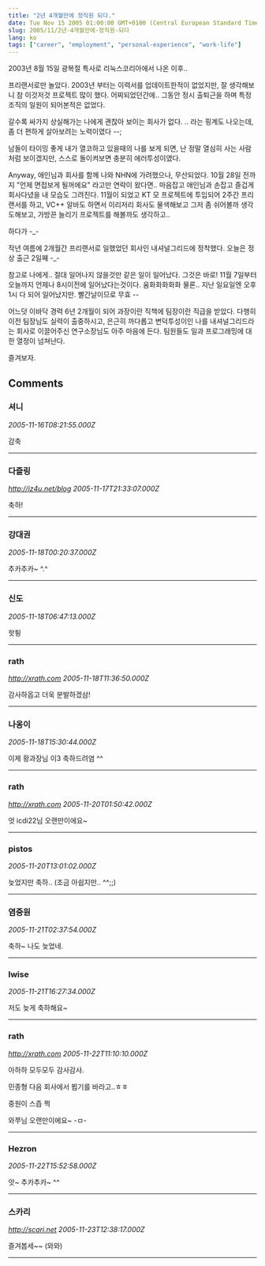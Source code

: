 ```yaml
---
title: "2년 4개월만에 정직원 되다."
date: Tue Nov 15 2005 01:00:00 GMT+0100 (Central European Standard Time)
slug: 2005/11/2년-4개월만에-정직원-되다
lang: ko
tags: ["career", "employment", "personal-experience", "work-life"]
---
```


2003년 8월 15일 광복절 특사로 리눅스코리아에서 나온 이후..

프리랜서로만 놀았다. 2003년 부터는 이력서를 업데이트한적이 없었지만,
잘 생각해보니 참 이것저것 프로젝트 많이 했다. 
어찌되었던간에.. 그동안 정시 출퇴근을 하며 특정 조직의 일원이 되어본적은 없었다.

갈수록 싸가지 상실해가는 나에게 괜찮아 보이는 회사가 없다. 
.. 라는 핑계도 나오는데, 좀 더 편하게 살아보려는 노력이였다 --;

남들이 타이밍 좋게 내가 열코하고 있을때의 나를 보게 되면, 난 정말 열심히 사는 사람처럼 보이겠지만, 스스로 돌이켜보면 충분히 에러투성이였다.

Anyway, 애인님과 회사를 함께 나와 NHN에 가려했으나, 무산되었다. 
10월 28일 전까지 "언제 면접보게 될꺼에요" 라고만 연락이 왔다면.. 
마음잡고 애인님과 손잡고 즐겁게 회사다녔을 내 모습도 그려진다.
11월이 되었고 KT 모 프로젝트에 투입되어 2주간 프리랜서를 하고, VC++ 알바도 하면서 이리저리 회사도 물색해보고 그저 좀 쉬어볼까 생각도해보고, 가방끈 늘리기 프로젝트를 해볼까도 생각하고..

하다가 -_-

작년 여름에 2개월간 프리랜서로 일했었던 회사인 내셔널그리드에 정착했다.
오늘은 정상 출근 2일째 -_- 

참고로 나에게.. 절대 일어나지 않을것만 같은 일이 일어났다. 
그것은 바로! 11월 7일부터 오늘까지 언제나 8시이전에 일어났다는것이다. 움화화화화화
물론.. 지난 일요일엔 오후 1시 다 되어 일어났지만. 빨간날이므로 무효 --

어느덧 이바닥 경력 6년 2개월이 되어 과장이란 직책에 팀장이란 직급을 받았다.
다행히 이전 팀장님도 실력이 출중하시고, 은근히 까다롭고 변덕투성이인 나를 내셔널그리드라는 회사로 이끌어주신 연구소장님도 아주 마음에 든다. 팀원들도 일과 프로그래밍에 대한 열정이 넘쳐난다. 

즐겨보자.

## Comments

### 셔니
*2005-11-16T08:21:55.000Z*

감축

---

### 다즐링
*http://iz4u.net/blog*
*2005-11-17T21:33:07.000Z*

축하!

---

### 강대권
*2005-11-18T00:20:37.000Z*

추카추카~ ^.^

---

### 신도
*2005-11-18T06:47:13.000Z*

핫튕

---

### rath
*http://xrath.com*
*2005-11-18T11:36:50.000Z*

감사하옵고 더욱 분발하겠삼!

---

### 나옹이
*2005-11-18T15:30:44.000Z*

이제 황과장님 이3 축하드려염 ^^

---

### rath
*http://xrath.com*
*2005-11-20T01:50:42.000Z*

엇 icdi22님 오랜만이에요~

---

### pistos
*2005-11-20T13:01:02.000Z*

늦었지만 축하.. (조금 아쉽지만.. ^^;;)

---

### 염중원
*2005-11-21T02:37:54.000Z*

축하~ 나도 늦었네.

---

### lwise
*2005-11-21T16:27:34.000Z*

저도 늦게 축하해요~

---

### rath
*http://xrath.com*
*2005-11-22T11:10:10.000Z*

아하하 모두모두 감사감사.

민종형 다음 회사에서 뵙기를 바라고..ㅎㅎ

중원이 스즙 쩍

와쭈님 오랜만이에요~ -ㅁ-

---

### Hezron
*2005-11-22T15:52:58.000Z*

앗~ 추카추카~ ^^

---

### 스카리
*http://scari.net*
*2005-11-23T12:38:17.000Z*

즐겨봅세~~ (와와)

---
